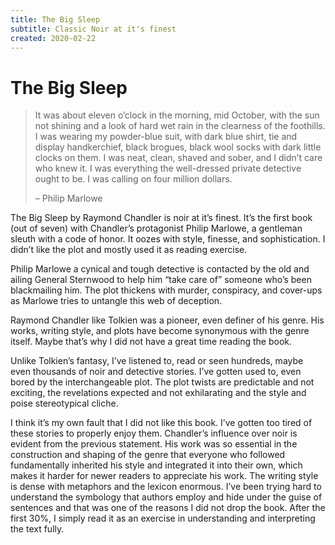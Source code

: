 ```yaml
---
title: The Big Sleep
subtitle: Classic Noir at it's finest
created: 2020-02-22
---
```

# The Big Sleep

> It was about eleven o’clock in the morning, mid October, with the sun not
> shining and a look of hard wet rain in the clearness of the foothills. I was
> wearing my powder-blue suit, with dark blue shirt, tie and display
> handkerchief, black brogues, black wool socks with dark little clocks on
> them. I was neat, clean, shaved and sober, and I didn’t care who knew it. I
> was everything the well-dressed private detective ought to be. I was calling
> on four million dollars.
>
> – Philip Marlowe

The Big Sleep by Raymond Chandler is noir at it’s finest. It’s the first book
(out of seven) with Chandler’s protagonist Philip Marlowe, a gentleman sleuth
with a code of honor. It oozes with style, finesse, and sophistication. I
didn’t like the plot and mostly used it as reading exercise.

Philip Marlowe a cynical and tough detective is contacted by the old and ailing
General Sternwood to help him “take care of” someone who’s been blackmailing
him. The plot thickens with murder, conspiracy, and cover-ups as Marlowe tries
to untangle this web of deception.

Raymond Chandler like Tolkien was a pioneer, even definer of his genre. His
works, writing style, and plots have become synonymous with the genre itself.
Maybe that’s why I did not have a great time reading the book.

Unlike Tolkien’s fantasy, I’ve listened to, read or seen hundreds, maybe even
thousands of noir and detective stories. I’ve gotten used to, even bored by the
interchangeable plot. The plot twists are predictable and not exciting, the
revelations expected and not exhilarating and the style and poise stereotypical
cliche.

I think it’s my own fault that I did not like this book. I’ve gotten too tired
of these stories to properly enjoy them. Chandler’s influence over noir is
evident from the previous statement. His work was so essential in the
construction and shaping of the genre that everyone who followed fundamentally
inherited his style and integrated it into their own, which makes it harder for
newer readers to appreciate his work. The writing style is dense with metaphors
and the lexicon enormous. I’ve been trying hard to understand the symbology
that authors employ and hide under the guise of sentences and that was one of
the reasons I did not drop the book. After the first 30%, I simply read it as
an exercise in understanding and interpreting the text fully.

